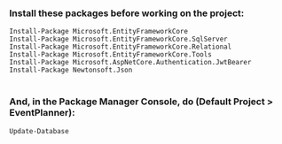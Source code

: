 ### Install these packages before working on the project:
  ```Install-Package Microsoft.EntityFrameworkCore```<br>
  ```Install-Package Microsoft.EntityFrameworkCore.SqlServer```<br>
  ```Install-Package Microsoft.EntityFrameworkCore.Relational```<br>
  ```Install-Package Microsoft.EntityFrameworkCore.Tools```<br>
  ```Install-Package Microsoft.AspNetCore.Authentication.JwtBearer```<br>
  ```Install-Package Newtonsoft.Json```<br>
<br>
### And, in the Package Manager Console, do (Default Project > EventPlanner):
  ```Update-Database```
